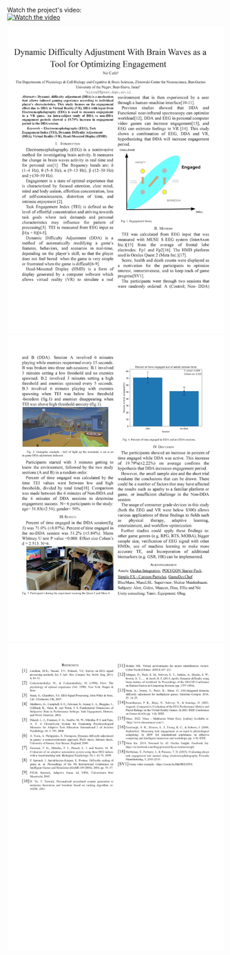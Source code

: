 Watch the project's video: <br />
[![Watch the video](https://img.youtube.com/vi/HlnPBX3IPFk/hqdefault.jpg)](https://youtu.be/HlnPBX3IPFk)

![alt text](https://github.com/nircaf/VR_FPS_EEG_DDA/blob/main/images/0001.jpg)
![alt text](https://github.com/nircaf/VR_FPS_EEG_DDA/blob/main/images/0002.jpg)
![alt text](https://github.com/nircaf/VR_FPS_EEG_DDA/blob/main/images/0003.jpg)

